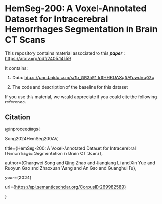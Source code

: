 # HemSeg-200: A Voxel-Annotated Dataset for Intracerebral Hemorrhages Segmentation in Brain CT Scans
This repository contains material associated to this  ***paper*** : https://arxiv.org/pdf/2405.14559

It contains:

  1. Data: https://pan.baidu.com/s/1b_GR3hE1rIr6HHKUAXqftA?pwd=q02q 

  2. The code and description of the baseline for this dataset

If you use this material, we would appreciate if you could cite the following reference.
## Citation
@inproceedings{
  
  Song2024HemSeg200AV,

  title={HemSeg-200: A Voxel-Annotated Dataset for 
  Intracerebral Hemorrhages Segmentation in Brain CT Scans},

  author={Changwei Song and Qing Zhao and Jianqiang Li and Xin Yue and Ruoyun Gao and Zhaoxuan Wang and An Gao and Guanghui Fu},

  year={2024},

  url={https://api.semanticscholar.org/CorpusID:269982589}

}
